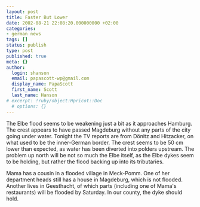 ```yaml
---
layout: post
title: Faster But Lower
date: 2002-08-21 22:08:20.000000000 +02:00
categories:
- german news
tags: []
status: publish
type: post
published: true
meta: {}
author:
  login: shanson
  email: papascott-wp@gmail.com
  display_name: PapaScott
  first_name: Scott
  last_name: Hanson
# excerpt: !ruby/object:Hpricot::Doc
  # options: {}
---
```

<p>The Elbe flood seems to be weakening just a bit as it approaches Hamburg. The crest appears to have passed Magdeburg without any parts of the city going under water. Tonight the TV reports are from Dönitz and Hitzacker, on what used to be the inner-German border. The crest seems to be 50 cm lower than expected, as water has been diverted into polders upstream. The problem up north will be not so much the Elbe itself, as the Elbe dykes seem to be holding, but rather the flood backing up into its tributaries. </p>
<p>Mama has a cousin in a flooded village in Meck-Pomm. One of her department heads still has a house in Magdeburg, which is not flooded. Another lives in Geesthacht, of which parts (including one of Mama's restaurants) will be flooded by Saturday. In our county, the dyke should hold.</p>
